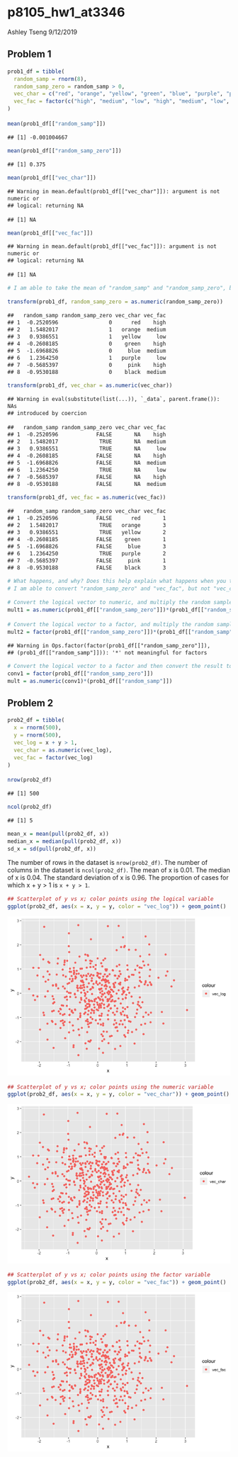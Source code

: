 p8105\_hw1\_at3346
================
Ashley Tseng
9/12/2019

## Problem 1

``` r
prob1_df = tibble(
  random_samp = rnorm(8),
  random_samp_zero = random_samp > 0,
  vec_char = c("red", "orange", "yellow", "green", "blue", "purple", "pink", "black"),
  vec_fac = factor(c("high", "medium", "low", "high", "medium", "low", "high", "medium"))
)

mean(prob1_df[["random_samp"]])
```

    ## [1] -0.001004667

``` r
mean(prob1_df[["random_samp_zero"]])
```

    ## [1] 0.375

``` r
mean(prob1_df[["vec_char"]])
```

    ## Warning in mean.default(prob1_df[["vec_char"]]): argument is not numeric or
    ## logical: returning NA

    ## [1] NA

``` r
mean(prob1_df[["vec_fac"]])
```

    ## Warning in mean.default(prob1_df[["vec_fac"]]): argument is not numeric or
    ## logical: returning NA

    ## [1] NA

``` r
# I am able to take the mean of "random_samp" and "random_samp_zero", but not of "vec_char" and "vec_fac" because the last two are non-numeric or non-logical variables.
```

``` r
transform(prob1_df, random_samp_zero = as.numeric(random_samp_zero))
```

    ##   random_samp random_samp_zero vec_char vec_fac
    ## 1  -0.2520596                0      red    high
    ## 2   1.5482017                1   orange  medium
    ## 3   0.9386551                1   yellow     low
    ## 4  -0.2608185                0    green    high
    ## 5  -1.6968826                0     blue  medium
    ## 6   1.2364250                1   purple     low
    ## 7  -0.5685397                0     pink    high
    ## 8  -0.9530188                0    black  medium

``` r
transform(prob1_df, vec_char = as.numeric(vec_char))
```

    ## Warning in eval(substitute(list(...)), `_data`, parent.frame()): NAs
    ## introduced by coercion

    ##   random_samp random_samp_zero vec_char vec_fac
    ## 1  -0.2520596            FALSE       NA    high
    ## 2   1.5482017             TRUE       NA  medium
    ## 3   0.9386551             TRUE       NA     low
    ## 4  -0.2608185            FALSE       NA    high
    ## 5  -1.6968826            FALSE       NA  medium
    ## 6   1.2364250             TRUE       NA     low
    ## 7  -0.5685397            FALSE       NA    high
    ## 8  -0.9530188            FALSE       NA  medium

``` r
transform(prob1_df, vec_fac = as.numeric(vec_fac))
```

    ##   random_samp random_samp_zero vec_char vec_fac
    ## 1  -0.2520596            FALSE      red       1
    ## 2   1.5482017             TRUE   orange       3
    ## 3   0.9386551             TRUE   yellow       2
    ## 4  -0.2608185            FALSE    green       1
    ## 5  -1.6968826            FALSE     blue       3
    ## 6   1.2364250             TRUE   purple       2
    ## 7  -0.5685397            FALSE     pink       1
    ## 8  -0.9530188            FALSE    black       3

``` r
# What happens, and why? Does this help explain what happens when you try to take the mean?
# I am able to convert "random_samp_zero" and "vec_fac", but not "vec_char". 
```

``` r
# Convert the logical vector to numeric, and multiply the random sample by the result:
mult1 = as.numeric(prob1_df[["random_samp_zero"]])*(prob1_df[["random_samp"]])

# Convert the logical vector to a factor, and multiply the random sample by the result:
mult2 = factor(prob1_df[["random_samp_zero"]])*(prob1_df[["random_samp"]])
```

    ## Warning in Ops.factor(factor(prob1_df[["random_samp_zero"]]),
    ## (prob1_df[["random_samp"]])): '*' not meaningful for factors

``` r
# Convert the logical vector to a factor and then convert the result to numeric, and multiply the random sample by the result:
conv1 = factor(prob1_df[["random_samp_zero"]])
mult = as.numeric(conv1)*(prob1_df[["random_samp"]])
```

## Problem 2

``` r
prob2_df = tibble(
  x = rnorm(500),
  y = rnorm(500),
  vec_log = x + y > 1,
  vec_char = as.numeric(vec_log),
  vec_fac = factor(vec_log)
)

nrow(prob2_df)
```

    ## [1] 500

``` r
ncol(prob2_df)
```

    ## [1] 5

``` r
mean_x = mean(pull(prob2_df, x)) 
median_x = median(pull(prob2_df, x)) 
sd_x = sd(pull(prob2_df, x)) 
```

The number of rows in the dataset is `nrow(prob2_df)`. The number of
columns in the dataset is `ncol(prob2_df)`. The mean of x is 0.01. The
median of x is 0.04. The standard deviation of x is 0.96. The proportion
of cases for which x + y \> 1 is `x + y > 1`.

``` r
## Scatterplot of y vs x; color points using the logical variable 
ggplot(prob2_df, aes(x = x, y = y, color = "vec_log")) + geom_point()
```

![](p8105_hw1_at3346_files/figure-gfm/problem_2_scatterplots-1.png)<!-- -->

``` r
## Scatterplot of y vs x; color points using the numeric variable 
ggplot(prob2_df, aes(x = x, y = y, color = "vec_char")) + geom_point()
```

![](p8105_hw1_at3346_files/figure-gfm/problem_2_scatterplots-2.png)<!-- -->

``` r
## Scatterplot of y vs x; color points using the factor variable 
ggplot(prob2_df, aes(x = x, y = y, color = "vec_fac")) + geom_point()
```

![](p8105_hw1_at3346_files/figure-gfm/problem_2_scatterplots-3.png)<!-- -->
